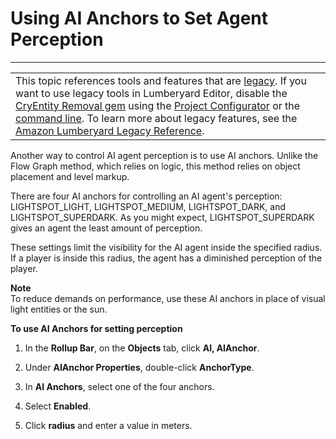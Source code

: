 # Using AI Anchors to Set Agent Perception<a name="ai-perception-rb"></a>


****  

|  | 
| --- |
| This topic references tools and features that are [legacy](https://docs.aws.amazon.com/lumberyard/latest/userguide/ly-glos-chap.html#legacy)\. If you want to use legacy tools in Lumberyard Editor, disable the [CryEntity Removal gem](https://docs.aws.amazon.com/lumberyard/latest/userguide/gems-system-cryentity-removal-gem.html) using the [Project Configurator](https://docs.aws.amazon.com/lumberyard/latest/userguide/configurator-intro.html) or the [command line](https://docs.aws.amazon.com/lumberyard/latest/userguide/lmbr-exe.html)\. To learn more about legacy features, see the [Amazon Lumberyard Legacy Reference](https://docs.aws.amazon.com/lumberyard/latest/legacyreference/)\. | 

Another way to control AI agent perception is to use AI anchors\. Unlike the Flow Graph method, which relies on logic, this method relies on object placement and level markup\.

There are four AI anchors for controlling an AI agent's perception: LIGHTSPOT\_LIGHT, LIGHTSPOT\_MEDIUM, LIGHTSPOT\_DARK, and LIGHTSPOT\_SUPERDARK\. As you might expect, LIGHTSPOT\_SUPERDARK gives an agent the least amount of perception\.

These settings limit the visibility for the AI agent inside the specified radius\. If a player is inside this radius, the agent has a diminished perception of the player\.

**Note**  
To reduce demands on performance, use these AI anchors in place of visual light entities or the sun\.

**To use AI Anchors for setting perception**

1. In the **Rollup Bar**, on the **Objects** tab, click **AI, AIAnchor**\.

1. Under **AIAnchor Properties**, double\-click **AnchorType**\.

1. In **AI Anchors**, select one of the four anchors\.

1. Select **Enabled**\.

1. Click **radius** and enter a value in meters\.